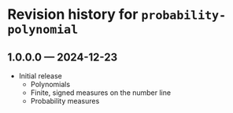 # Revision history for `probability-polynomial`

## 1.0.0.0 — 2024-12-23

* Initial release
    * Polynomials
    * Finite, signed measures on the number line
    * Probability measures
